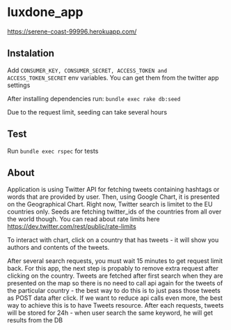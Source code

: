 # luxdone_app
https://serene-coast-99996.herokuapp.com/
## Instalation

Add 
`CONSUMER_KEY, CONSUMER_SECRET, ACCESS_TOKEN and ACCESS_TOKEN_SECRET` env variables. You can get them from the twitter app settings

After installing dependencies run:
    `bundle exec rake db:seed`

Due to the request limit, seeding can take several hours

## Test

Run `bundle exec rspec` for tests

## About

Application is using Twitter API for fetching tweets containing hashtags or words that are provided by user. Then, using Google Chart, it is presented on the Geographical Chart. Right now, Twitter search is limitet to the EU countries only. Seeds are fetching twitter_ids of the countries from all over the world though. You can read about rate limits here https://dev.twitter.com/rest/public/rate-limits

To interact with chart, click on a country that has tweets - it will show you authors and contents of the tweets.

After several search requests, you must wait 15 minutes to get request limit back. 
For this app, the next step is propably to remove extra request after clicking on the country. Tweets are fetched after first search when they are presented on the map so there is no need to call api again for the tweets of the particular country - the best way to do this is to just pass those tweets as POST data after click. 
If we want to reduce api calls even more, the best way to achieve this is to have Tweets resource. After each requests, tweets will be stored for 24h - when user search the same keyword, he will get results from the DB  



